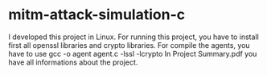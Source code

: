 # mitm-attack-simulation-c
I developed this project in Linux. For running this project, you have to install first all openssl libraries and crypto libraries.
For compile the agents, you have to use gcc -o agent agent.c -lssl -lcrypto
In Project Summary.pdf you have all informations about the project.
